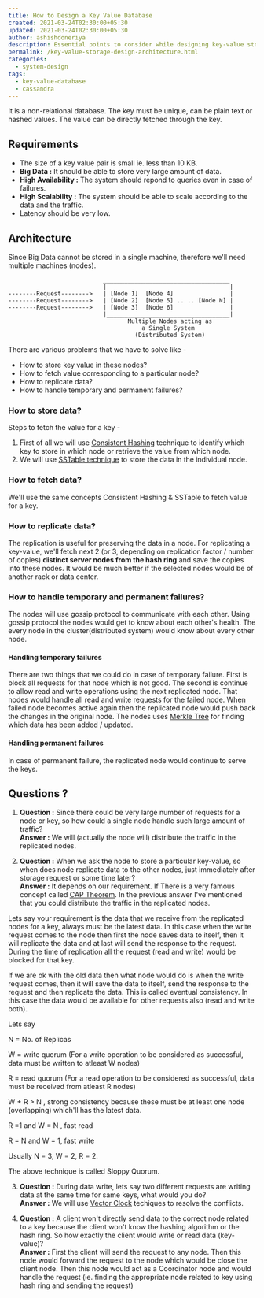 ```yaml
---
title: How to Design a Key Value Database
created: 2021-03-24T02:30:00+05:30
updated: 2021-03-24T02:30:00+05:30
author: ashishdoneriya
description: Essential points to consider while designing key-value storage or database.
permalink: /key-value-storage-design-architecture.html
categories:
  - system-design
tags:
  - key-value-database
  - cassandra
---
```


It is a non-relational database. The key must be unique, can be plain text or hashed values. The value can be directly fetched through the key.

## Requirements

* The size of a key value pair is small ie. less than 10 KB.
* **Big Data :** It should be able to store very large amount of data.
* **High Availability :** The system should repond to queries even in case of failures.
* **High Scalability :** The system should be able to scale according to the data and the traffic.
* Latency should be very low.

## Architecture

Since Big Data cannot be stored in a single machine, therefore we'll need multiple machines (nodes).

```text
                           ____________________________________
                           |                                   |
--------Request-------->   | [Node 1]  [Node 4]                |
--------Request-------->   | [Node 2]  [Node 5] .. .. [Node N] |
--------Request-------->   | [Node 3]  [Node 6]                |
                           |___________________________________|
                                  Multiple Nodes acting as
                                      a Single System
                                    (Distributed System)

```

There are various problems that we have to solve like -

* How to store key value in these nodes?
* How to fetch value corresponding to a particular node?
* How to replicate data?
* How to handle temporary and permanent failures?

### How to store data?

Steps to fetch the value for a key -

1. First of all we will use [Consistent Hashing](/consistent-hashing-design-techniques.html) technique to identify which key to store in which node or retrieve the value from which node.
2. We will use [SSTable technique](/sstable-architecture) to store the data in the individual node.

### How to fetch data?

We'll use the same concepts Consistent Hashing & SSTable to fetch value for a key.

### How to replicate data?
The replication is useful for preserving the data in a node. For replicating a key-value, we'll fetch next 2 (or 3, depending on replication factor / number of copies) **distinct server nodes from the hash ring** and save the copies into these nodes. It would be much better if the selected nodes would be of another rack or data center.

### How to handle temporary and permanent failures?

The nodes will use gossip protocol to communicate with each other. Using gossip protocol the nodes would get to know about each other's health. The every node in the cluster(distributed system) would know about every other node.

#### Handling temporary failures

There are two things that we could do in case of temporary failure. First is block all requests for that node which is not good. The second is continue to allow read and write operations using the next replicated node. That nodes would handle all read and write requests for the failed node. When failed node becomes active again then the replicated node would push back the changes in the original node. The nodes uses [Merkle Tree](https://en.wikipedia.org/wiki/Merkle_tree) for finding which data has been added / updated.

#### Handling permanent failures

In case of permanent failure, the replicated node would continue to serve the keys.

## Questions ?
1. **Question :** Since there could be very large number of requests for a node or key, so how could a single node handle such large amount of traffic?  
**Answer :** We will (actually the node will) distribute the traffic in the replicated nodes.

2. **Question :** When we ask the node to store a particular key-value, so when does node replicate data to the other nodes, just immediately after storage request or some time later?  
**Answer :** It depends on our requirement. If There is a very famous concept called [CAP Theorem](https://ashishdoneriya.github.io/cap-theorem.html). In the previous answer I've mentioned that you could distribute the traffic in the replicated nodes.

Lets say your requirement is the data that we receive from the replicated nodes for a key, always must be the latest data. In this case when the write request comes to the node then first the node saves data to itself, then it will replicate the data and at last will send the response to the request. During the time of replication all the request (read and write) would be blocked for that key.

If we are ok with the old data then what node would do is when the write request comes, then it will save the data to itself, send the response to the request and then replicate the data. This is called eventual consistency. In this case the data would be available for other requests also (read and write both).

Lets say

N = No. of Replicas

W = write quorum (For a write operation to be considered as successful, data must be written to atleast W nodes)

R = read quorum (For a read operation to be considered as successful, data must be received from atleast R nodes)

W + R > N , strong consistency because these must be at least one node (overlapping) which'll has the latest data.

R =1 and W = N , fast read

R = N and W = 1, fast write

Usually N = 3, W = 2, R = 2.

The above technique is called Sloppy Quorum.

3. **Question :** During data write, lets say two different requests are writing data at the same time for same keys, what   would you do?  
**Answer :** We will use [Vector Clock](https://en.wikipedia.org/wiki/Vector_clock) techiques to resolve the conflicts.

4. **Question :** A client won't directly send data to the correct node related to a key because the client won't know the hashing algorithm or the hash ring. So how exactly the client would write or read data (key-value)?  
**Answer :**  First the client will send the request to any node. Then this node would forward the request to the node which would be close the client node. Then this node would act as a Coordinator node and would handle the request (ie. finding the appropriate node related to key using hash ring and sending the request)
